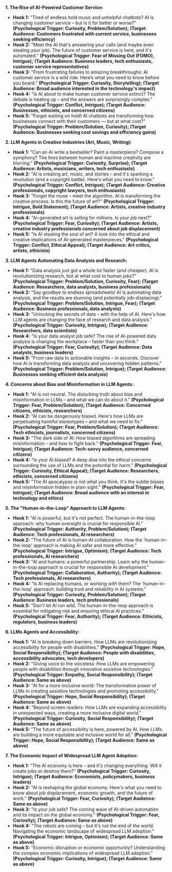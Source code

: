 **1. The Rise of AI-Powered Customer Service:**

* **Hook 1:** "Tired of endless hold music and unhelpful chatbots?  AI is changing customer service – but is it for better or worse?"  **(Psychological Trigger: Curiosity, Problem/Solution); (Target Audience:  Customers frustrated with current service, businesses seeking efficiency)**
* **Hook 2:** "Meet the AI that's answering your calls (and maybe even stealing your job). The future of customer service is here, and it's automated." **(Psychological Trigger: Fear of Missing Out (FOMO), Intrigue); (Target Audience: Business leaders, tech enthusiasts, customer service representatives)**
* **Hook 3:** "From frustrating failures to amazing breakthroughs: AI customer service is a wild ride. Here’s what you need to know before you board." **(Psychological Trigger: Curiosity, Storytelling); (Target Audience: Broad audience interested in the technology's impact)**
* **Hook 4:**  "Is AI about to make human customer service extinct? The debate is heating up – and the answers are surprisingly complex." **(Psychological Trigger: Conflict, Intrigue); (Target Audience:  Businesses, ethicists, and concerned citizens)**
* **Hook 5:** "Forget waiting on hold! AI chatbots are transforming how businesses connect with their customers — but at what cost?" **(Psychological Trigger: Problem/Solution, Curiosity); (Target Audience: Businesses seeking cost savings and efficiency gains)**


**2. LLM Agents in Creative Industries (Art, Music, Writing):**

* **Hook 1:** "Can an AI write a bestseller? Paint a masterpiece? Compose a symphony? The lines between human and machine creativity are blurring." **(Psychological Trigger: Curiosity, Surprise); (Target Audience: Artists, musicians, writers, tech enthusiasts)**
* **Hook 2:** "AI is creating art, music, and stories – and it's sparking a revolution (and a copyright battle). Here's what you need to know." **(Psychological Trigger: Conflict, Intrigue); (Target Audience: Creative professionals, copyright lawyers, tech enthusiasts)**
* **Hook 3:**  "Forget the muse – meet the algorithm.  AI is transforming the creative process. Is this the future of art?" **(Psychological Trigger:  Intrigue, Bold Statement); (Target Audience: Artists, creative industry professionals)**
* **Hook 4:** "AI-generated art is selling for millions.  Is your job next?" **(Psychological Trigger: Fear, Curiosity); (Target Audience: Artists, creative industry professionals concerned about job displacement)**
* **Hook 5:** "Is AI stealing the soul of art? A look into the ethical and creative implications of AI-generated masterpieces." **(Psychological Trigger: Conflict, Ethical Appeal); (Target Audience: Art critics, artists, ethicists)**


**3. LLM Agents Automating Data Analysis and Research:**

* **Hook 1:** "Data analysis just got a whole lot faster (and cheaper). AI is revolutionizing research, but at what cost to human jobs?" **(Psychological Trigger: Problem/Solution, Curiosity, Fear); (Target Audience: Researchers, data analysts, business professionals)**
* **Hook 2:** "Say goodbye to endless spreadsheets! AI is automating data analysis, and the results are stunning (and potentially job-displacing)." **(Psychological Trigger:  Problem/Solution, Intrigue, Fear); (Target Audience: Business professionals, data analysts)**
* **Hook 3:** "Unlocking the secrets of data – with the help of AI.  Here's how LLM agents are changing the face of research and data analysis." **(Psychological Trigger: Curiosity, Intrigue); (Target Audience: Researchers, data scientists)**
* **Hook 4:**  "Is your data analyst job safe? The rise of AI-powered data analysis is changing the workplace – faster than you think." **(Psychological Trigger: Fear, Curiosity); (Target Audience:  Data analysts, business leaders)**
* **Hook 5:** "From raw data to actionable insights – in seconds.  Discover how AI is transforming data analysis and uncovering hidden patterns." **(Psychological Trigger: Problem/Solution, Intrigue); (Target Audience:  Businesses seeking efficient data analysis)**


**4. Concerns about Bias and Misinformation in LLM Agents:**

* **Hook 1:** "AI is not neutral.  The disturbing truth about bias and misinformation in LLMs – and what we can do about it." **(Psychological Trigger: Fear, Problem/Solution); (Target Audience: Concerned citizens, ethicists, researchers)**
* **Hook 2:** "AI can be dangerously biased.  Here's how LLMs are perpetuating harmful stereotypes – and what we need to fix." **(Psychological Trigger: Fear, Problem/Solution); (Target Audience: Tech ethicists, journalists, concerned citizens)**
* **Hook 3:** "The dark side of AI:  How biased algorithms are spreading misinformation – and how to fight back." **(Psychological Trigger: Fear, Intrigue); (Target Audience: Tech-savvy audience, concerned citizens)**
* **Hook 4:** "Is your AI biased?  A deep dive into the ethical concerns surrounding the use of LLMs and the potential for harm." **(Psychological Trigger:  Curiosity, Ethical Appeal); (Target Audience: Researchers, ethicists, concerned citizens)**
* **Hook 5:** "The AI apocalypse is not what you think.  It's the subtle biases and misinformation hidden in plain sight."  **(Psychological Trigger: Fear, Intrigue); (Target Audience: Broad audience with an interest in technology and ethics)**


**5. The "Human-in-the-Loop" Approach to LLM Agents:**

* **Hook 1:** "AI is powerful, but it's not perfect.  The human-in-the-loop approach: why human oversight is crucial for responsible AI." **(Psychological Trigger:  Authority, Problem/Solution); (Target Audience: Tech professionals, AI researchers)**
* **Hook 2:** "The future of AI is human-AI collaboration. How the 'human-in-the-loop' approach is making AI safer and more effective." **(Psychological Trigger:  Intrigue, Optimism); (Target Audience: Tech professionals, AI researchers)**
* **Hook 3:** "AI and humans: a powerful partnership.  Learn why the human-in-the-loop approach is crucial for responsible AI development." **(Psychological Trigger: Collaboration, Authority); (Target Audience: Tech professionals, AI researchers)**
* **Hook 4:** "Is AI replacing humans, or working *with* them? The 'human-in-the-loop' approach: building trust and reliability in AI systems." **(Psychological Trigger: Curiosity, Problem/Solution); (Target Audience:  Business leaders, tech professionals)**
* **Hook 5:** "Don't let AI run wild.  The human-in-the-loop approach is essential for mitigating risk and ensuring ethical AI practices." **(Psychological Trigger: Fear, Authority); (Target Audience: Ethicists, regulators, business leaders)**


**6. LLMs Agents and Accessibility:**

* **Hook 1:** "AI is breaking down barriers.  How LLMs are revolutionizing accessibility for people with disabilities."  **(Psychological Trigger: Hope, Social Responsibility); (Target Audience: People with disabilities, accessibility advocates, tech developers)**
* **Hook 2:** "Giving voice to the voiceless:  How LLMs are empowering people with disabilities through innovative assistive technologies." **(Psychological Trigger: Empathy, Social Responsibility); (Target Audience: Same as above)**
* **Hook 3:**  "AI for a more inclusive world:  The transformative power of LLMs in creating assistive technologies and promoting accessibility." **(Psychological Trigger: Hope, Social Responsibility); (Target Audience: Same as above)**
* **Hook 4:** "Beyond screen readers: How LLMs are expanding accessibility in unexpected ways, creating a more inclusive digital world." **(Psychological Trigger: Curiosity, Social Responsibility); (Target Audience: Same as above)**
* **Hook 5:** "The future of accessibility is here, powered by AI. How LLMs are building a more equitable and inclusive world for all." **(Psychological Trigger: Hope, Social Responsibility); (Target Audience: Same as above)**


**7. The Economic Impact of Widespread LLM Agent Adoption:**

* **Hook 1:** "The AI economy is here – and it's changing everything.  Will it create jobs or destroy them?" **(Psychological Trigger: Curiosity, Intrigue); (Target Audience: Economists, policymakers, business leaders)**
* **Hook 2:** "AI is reshaping the global economy.  Here's what you need to know about job displacement, economic growth, and the future of work." **(Psychological Trigger:  Fear, Curiosity); (Target Audience: Same as above)**
* **Hook 3:** "Is your job safe?  The coming wave of AI-driven automation and its impact on the global economy."  **(Psychological Trigger: Fear, Curiosity); (Target Audience: Same as above)**
* **Hook 4:** "The robots are coming – but it's not the end of the world.  Navigating the economic landscape of widespread LLM adoption." **(Psychological Trigger:  Intrigue, Optimism); (Target Audience: Same as above)**
* **Hook 5:** "Economic disruption or economic opportunity?  Understanding the complex economic implications of widespread LLM adoption." **(Psychological Trigger: Curiosity, Intrigue); (Target Audience: Same as above)**